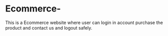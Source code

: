 # Ecommerce-
This is a Ecommerce website where user can  login  in account purchase the product and contact us and logout safely.

